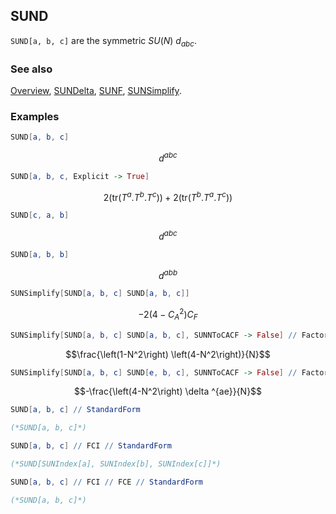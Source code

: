 ## SUND

`SUND[a, b, c]` are the symmetric $SU(N)$ $d_{abc}$.

### See also

[Overview](Extra/FeynCalc.md), [SUNDelta](SUNDelta.md), [SUNF](SUNF.md), [SUNSimplify](SUNSimplify.md).

### Examples

```mathematica
SUND[a, b, c]
```

$$d^{abc}$$

```mathematica
SUND[a, b, c, Explicit -> True]
```

$$2 \left(\text{tr}(T^a.T^b.T^c)\right)+2 \left(\text{tr}(T^b.T^a.T^c)\right)$$

```mathematica
SUND[c, a, b]
```

$$d^{abc}$$

```mathematica
SUND[a, b, b]
```

$$d^{abb}$$

```mathematica
SUNSimplify[SUND[a, b, c] SUND[a, b, c]]
```

$$-2 \left(4-C_A^2\right) C_F$$

```mathematica
SUNSimplify[SUND[a, b, c] SUND[a, b, c], SUNNToCACF -> False] // Factor2
```

$$\frac{\left(1-N^2\right) \left(4-N^2\right)}{N}$$

```mathematica
SUNSimplify[SUND[a, b, c] SUND[e, b, c], SUNNToCACF -> False] // Factor2
```

$$-\frac{\left(4-N^2\right) \delta ^{ae}}{N}$$

```mathematica
SUND[a, b, c] // StandardForm

(*SUND[a, b, c]*)
```

```mathematica
SUND[a, b, c] // FCI // StandardForm

(*SUND[SUNIndex[a], SUNIndex[b], SUNIndex[c]]*)
```

```mathematica
SUND[a, b, c] // FCI // FCE // StandardForm

(*SUND[a, b, c]*)
```

